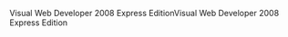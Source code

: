 <span data-ttu-id="a5bff-101">Visual Web Developer 2008 Express Edition</span><span class="sxs-lookup"><span data-stu-id="a5bff-101">Visual Web Developer 2008 Express Edition</span></span>